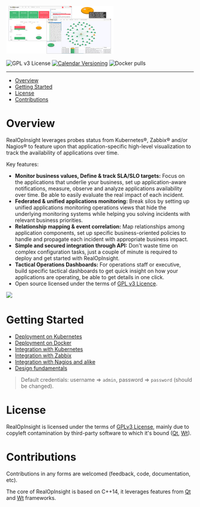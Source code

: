 
![](./images/banners/realopinsight-overview-thumbnail.png)


![GPL v3 License](https://img.shields.io/github/license/rchakode/realopinsight.svg?label=License&style=for-the-badge)
[![Calendar Versioning](https://img.shields.io/badge/calver-YY.MM.MICRO-bb8fce.svg?style=for-the-badge)](http://calver.org)
![Docker pulls](https://img.shields.io/docker/pulls/rchakode/realopinsight.svg?label=Docker%20Pulls&style=for-the-badge)

---

- [Overview](#overview)
- [Getting Started](#getting-started)
- [License](#license)
- [Contributions](#contributions)

# Overview
RealOpInsight leverages probes status from Kubernetes®, Zabbix® and/or Nagios® to feature upon that application-specific high-level visualization to track the availability of applications over time. 

Key features:

  * **Monitor business values, Define & track SLA/SLO targets:** Focus on the applications that underlie your business, set up application-aware notifications, measure, observe and analyze applications availability over time. Be able to easily evaluate the real impact of each incident.
  * **Federated & unified applications monitoring:** Break silos by setting up unified applications monitoring operations views that hide the underlying monitoring systems while helping you solving incidents with relevant business priorities.
  * **Relationship mapping & event correlation:** Map relationships among application components, set up specific business-oriented policies to handle and propagate each incident with appropriate business impact.
  * **Simple and secured integration through API:** Don't waste time on complex configuration tasks, just a couple of minute is required to deploy and get started with RealOpInsight.
  * **Tactical Operations Dashboards:** For operations staff or executive, build specific tactical dashboards to get quick insight on how your applications are operating, be able to get details in one click.
  * Open source licensed under the terms of [GPL v3 Licence](LICENSE).

![](./images/banners/screenshots.png)

# Getting Started
  * [Deployment on Kubernetes](./docs/deployment-on-kubernetes.md)
  * [Deployment on Docker](./docs/deployment-on-docker.md)
  * [Integration with Kubernetes](https://realopinsight.com/docs/quickstart-kubernetes-dashboard/)
  * [Integration with Zabbix](https://realopinsight.com/docs/quickstart-zabbix-dashboard/)
  * [Integration with Nagios and alike](https://realopinsight.com/docs/quickstart-nagios-icinga-centreon-dashboard/)
  * [Design fundamentals](https://realopinsight.com/docs/monitoring-data-sources/)

> Default credentials: username => `admin`, password => `password` (should be changed).

# License
RealOpInsight is licensed under the terms of [GPLv3 License](LICENSE), mainly due to copyleft contamination by third-party software to which it's bound ([Qt](https://www.qt.io/), [Wt](https://www.webtoolkit.eu/wt)).


# Contributions
Contributions in any forms are welcomed (feedback, code, documentation, etc).

The core of RealOpInsight is based on C++14, it leverages features from [Qt](https://www.qt.io/) and [Wt](https://www.webtoolkit.eu/wt) frameworks. 
